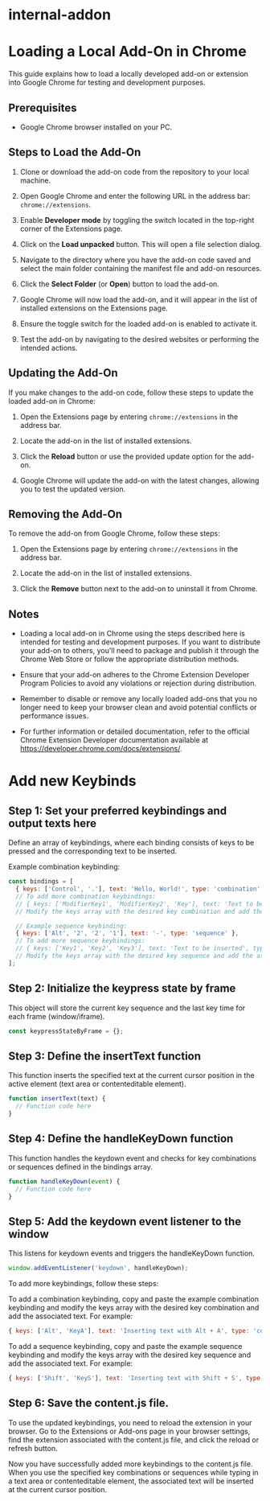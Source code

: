 # internal-addon
# Loading a Local Add-On in Chrome

This guide explains how to load a locally developed add-on or extension into Google Chrome for testing and development purposes.

## Prerequisites

- Google Chrome browser installed on your PC.

## Steps to Load the Add-On

1. Clone or download the add-on code from the repository to your local machine.

2. Open Google Chrome and enter the following URL in the address bar: `chrome://extensions`.

3. Enable **Developer mode** by toggling the switch located in the top-right corner of the Extensions page.

4. Click on the **Load unpacked** button. This will open a file selection dialog.

5. Navigate to the directory where you have the add-on code saved and select the main folder containing the manifest file and add-on resources.

6. Click the **Select Folder** (or **Open**) button to load the add-on.

7. Google Chrome will now load the add-on, and it will appear in the list of installed extensions on the Extensions page.

8. Ensure the toggle switch for the loaded add-on is enabled to activate it.

9. Test the add-on by navigating to the desired websites or performing the intended actions.

## Updating the Add-On

If you make changes to the add-on code, follow these steps to update the loaded add-on in Chrome:

1. Open the Extensions page by entering `chrome://extensions` in the address bar.

2. Locate the add-on in the list of installed extensions.

3. Click the **Reload** button or use the provided update option for the add-on.

4. Google Chrome will update the add-on with the latest changes, allowing you to test the updated version.

## Removing the Add-On

To remove the add-on from Google Chrome, follow these steps:

1. Open the Extensions page by entering `chrome://extensions` in the address bar.

2. Locate the add-on in the list of installed extensions.

3. Click the **Remove** button next to the add-on to uninstall it from Chrome.

## Notes

- Loading a local add-on in Chrome using the steps described here is intended for testing and development purposes. If you want to distribute your add-on to others, you'll need to package and publish it through the Chrome Web Store or follow the appropriate distribution methods.

- Ensure that your add-on adheres to the Chrome Extension Developer Program Policies to avoid any violations or rejection during distribution.

- Remember to disable or remove any locally loaded add-ons that you no longer need to keep your browser clean and avoid potential conflicts or performance issues.

- For further information or detailed documentation, refer to the official Chrome Extension Developer documentation available at https://developer.chrome.com/docs/extensions/.


# Add new Keybinds
## Step 1: Set your preferred keybindings and output texts here

Define an array of keybindings, where each binding consists of keys to be pressed and the corresponding text to be inserted.

Example combination keybinding:

```javascript
const bindings = [
  { keys: ['Control', '.'], text: 'Hello, World!', type: 'combination' },
  // To add more combination keybindings:
  // { keys: ['ModifierKey1', 'ModifierKey2', 'Key'], text: 'Text to be inserted', type: 'combination' },
  // Modify the keys array with the desired key combination and add the associated text

  // Example sequence keybinding:
  { keys: ['Alt', '2', '2', '1'], text: '-', type: 'sequence' },
  // To add more sequence keybindings:
  // { keys: ['Key1', 'Key2', 'Key3'], text: 'Text to be inserted', type: 'sequence' },
  // Modify the keys array with the desired key sequence and add the associated text
];
```
## Step 2: Initialize the keypress state by frame

This object will store the current key sequence and the last key time for each frame (window/iframe).

```javascript
const keypressStateByFrame = {};
```

## Step 3: Define the insertText function

This function inserts the specified text at the current cursor position in the active element (text area or contenteditable element).

```javascript
function insertText(text) {
  // Function code here
}
```

## Step 4: Define the handleKeyDown function

This function handles the keydown event and checks for key combinations or sequences defined in the bindings array.

```javascript
function handleKeyDown(event) {
  // Function code here
}
```

## Step 5: Add the keydown event listener to the window

This listens for keydown events and triggers the handleKeyDown function.

```javascript
window.addEventListener('keydown', handleKeyDown);
```
To add more keybindings, follow these steps:

To add a combination keybinding, copy and paste the example combination keybinding and modify the keys array with the desired key combination and add the associated text. For example:
```javascript
{ keys: ['Alt', 'KeyA'], text: 'Inserting text with Alt + A', type: 'combination' },
```
To add a sequence keybinding, copy and paste the example sequence keybinding and modify the keys array with the desired key sequence and add the associated text. For example:
```javascript
{ keys: ['Shift', 'KeyS'], text: 'Inserting text with Shift + S', type: 'sequence' },
```
## Step 6: Save the content.js file.

To use the updated keybindings, you need to reload the extension in your browser. Go to the Extensions or Add-ons page in your browser settings, find the extension associated with the content.js file, and click the reload or refresh button.

Now you have successfully added more keybindings to the content.js file. When you use the specified key combinations or sequences while typing in a text area or contenteditable element, the associated text will be inserted at the current cursor position.
